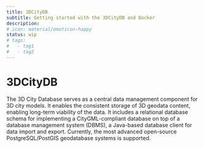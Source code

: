 ```yaml
---
title: 3DCityDB
subtitle: Getting started with the 3DCityDB and Docker
description:
# icon: material/emoticon-happy
status: wip
# tags:
#   - tag1
#   - tag2
---
```


# 3DCityDB
The 3D City Database serves as a central data management component for 3D city models. It enables the consistent storage of 3D geodata content, enabling long-term viability of the data. It includes a relational database schema for implementing a CityGML-compliant database on top of a database management system (DBMS), a Java-based database client for data import and export. Currently, the most advanced open-source PostgreSQL/PostGIS geodatabase systems is supported.

